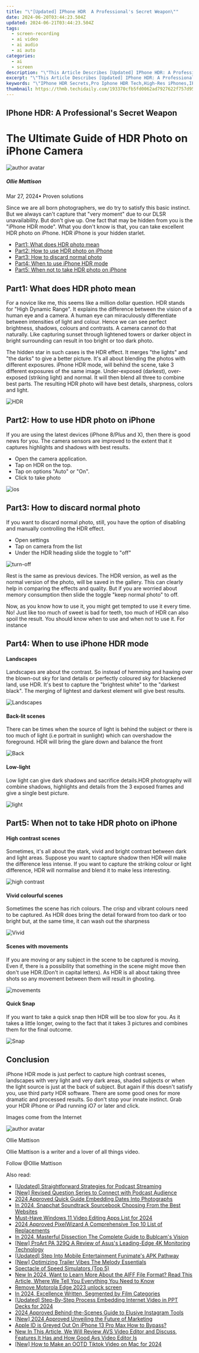 ```yaml
---
title: "\"[Updated] IPhone HDR  A Professional's Secret Weapon\""
date: 2024-06-20T03:44:23.504Z
updated: 2024-06-21T03:44:23.504Z
tags: 
  - screen-recording
  - ai video
  - ai audio
  - ai auto
categories: 
  - ai
  - screen
description: "\"This Article Describes [Updated] IPhone HDR: A Professional's Secret Weapon\""
excerpt: "\"This Article Describes [Updated] IPhone HDR: A Professional's Secret Weapon\""
keywords: "\"IPhone HDR Secrets,Pro Iphone HDR Tech,High-Res iPhones,IPhone Professional HDR,IPhone Advanced Photography,Expert IPhone Imaging,Pro IPhone Image Quality\""
thumbnail: https://thmb.techidaily.com/193370cfb5fd0062ad7927622f757d95e1534f19599b794b5d420052ed1a0476.jpg
---
```


## IPhone HDR: A Professional's Secret Weapon

# The Ultimate Guide of HDR Photo on iPhone Camera

![author avatar](https://images.wondershare.com/filmora/article-images/ollie-mattison.jpg)

##### Ollie Mattison

 Mar 27, 2024• Proven solutions

 Since we are all born photographers, we do try to satisfy this basic instinct. But we always can't capture that "very moment" due to our DLSR unavailability. But don't give up. One fact that may be hidden from you is the "iPhone HDR mode". What you don't know is that, you can take excellent HDR photo on iPhone. HDR iPhone is your hidden starlet.

* [Part1: What does HDR photo mean](#part1)
* [Part2: How to use HDR photo on iPhone](#part2)
* [Part3: How to discard normal photo](#part3)
* [Part4: When to use iPhone HDR mode](#part4)
* [Part5: When not to take HDR photo on iPhone](#part5)

## Part1: What does HDR photo mean

 For a novice like me, this seems like a million dollar question. HDR stands for "High Dynamic Range". It explains the difference between the vision of a human eye and a camera. A human eye can miraculously differentiate between intensities of light and colour. Hence we can see perfect brightness, shadows, colours and contrasts. A camera cannot do that naturally. Like capturing sunset through lightened towers or darker object in bright surrounding can result in too bright or too dark photo.

 The hidden star in such cases is the HDR effect. It merges "the lights" and "the darks" to give a better picture. It's all about blending the photos with different exposures. iPhone HDR mode, will behind the scene, take 3 different exposures of the same image. Under-exposed (darkest), over-exposed (striking light) and normal. It will then blend all three to combine best parts. The resulting HDR photo will have best details, sharpness, colors and light.

![HDR](https://images.wondershare.com/filmora/HDR-comparison.jpg)

## Part2: How to use HDR photo on iPhone

 If you are using the latest devices (iPhone 8/Plus and X), then there is good news for you. The camera sensors are improved to the extent that it captures highlights and shadows with best results.

* Open the camera application.
* Tap on HDR on the top.
* Tap on options "Auto" or "On".
* Click to take photo

![ios](https://images.wondershare.com/filmora/iphone-HDR.jpg)

## Part3: How to discard normal photo

 If you want to discard normal photo, still, you have the option of disabling and manually controlling the HDR effect.

* Open settings
* Tap on camera from the list
* Under the HDR heading slide the toggle to "off"
  
![turn-off](https://images.wondershare.com/filmora/Turn-off-HDR.jpg)

 Rest is the same as previous devices. The HDR version, as well as the normal version of the photo, will be saved in the gallery. This can clearly help in comparing the effects and quality. But if you are worried about memory consumption then slide the toggle "keep normal photo" to off.

 Now, as you know how to use it, you might get tempted to use it every time. No! Just like too much of sweet is bad for teeth, too much of HDR can also spoil the result. You should know when to use and when not to use it. For instance

## Part4: When to use iPhone HDR mode

#### Landscapes

 Landscapes are about the contrast. So instead of hemming and hawing over the blown-out sky for land details or perfectly coloured sky for blackened land, use HDR. It's best to capture the "brightest white" to the "darkest black". The merging of lightest and darkest element will give best results.

![Landscapes](https://images.wondershare.com/filmora/Landscapes.jpg)

#### Back-lit scenes

 There can be times when the source of light is behind the subject or there is too much of light (i.e portrait in sunlight) which can overshadow the foreground. HDR will bring the glare down and balance the front

![Back](https://images.wondershare.com/filmora/Back-lit.png)

#### Low-light

 Low light can give dark shadows and sacrifice details.HDR photography will combine shadows, highlights and details from the 3 exposed frames and give a single best picture.

![light](https://images.wondershare.com/filmora/Low-light.jpg)

## Part5: When not to take HDR photo on iPhone

#### High contrast scenes

 Sometimes, it's all about the stark, vivid and bright contrast between dark and light areas. Suppose you want to capture shadow then HDR will make the difference less intense. If you want to capture the striking colour or light difference, HDR will normalise and blend it to make less interesting.

![high contrast](https://images.wondershare.com/filmora/High-contrast-scenes.jpg)

#### Vivid colourful scenes

 Sometimes the scene has rich colours. The crisp and vibrant colours need to be captured. As HDR does bring the detail forward from too dark or too bright but, at the same time, it can wash out the sharpness

![Vivid](https://images.wondershare.com/filmora/Vivid-colourful-scenes.jpg)

#### Scenes with movements

 If you are moving or any subject in the scene to be captured is moving. Even if, there is a possibility that something in the scene might move then don't use HDR.(Don't in capital letters). As HDR is all about taking three shots so any movement between them will result in ghosting.

![movements](https://images.wondershare.com/filmora/Scenes-with-movements.jpg)

#### Quick Snap

 If you want to take a quick snap then HDR will be too slow for you. As it takes a little longer, owing to the fact that it takes 3 pictures and combines them for the final outcome.

![Snap](https://images.wondershare.com/filmora/Quick-Snap.jpg)

## Conclusion

 iPhone HDR mode is just perfect to capture high contrast scenes, landscapes with very light and very dark areas, shaded subjects or when the light source is just at the back of subject. But again if this doesn't satisfy you, use third party HDR software. There are some good ones for more dramatic and processed results. So don't stop your innate instinct. Grab your HDR iPhone or iPad running iO7 or later and click.

 Images come from the Internet

![author avatar](https://images.wondershare.com/filmora/article-images/ollie-mattison.jpg)

Ollie Mattison

Ollie Mattison is a writer and a lover of all things video.

Follow @Ollie Mattison

<span class="atpl-alsoreadstyle">Also read:</span>
<div><ul>
<li><a href="https://extra-guidance.techidaily.com/updated-straightforward-strategies-for-podcast-streaming/"><u>[Updated] Straightforward Strategies for Podcast Streaming</u></a></li>
<li><a href="https://extra-guidance.techidaily.com/new-revised-question-series-to-connect-with-podcast-audience/"><u>[New] Revised Question Series to Connect with Podcast Audience</u></a></li>
<li><a href="https://extra-guidance.techidaily.com/2024-approved-quick-guide-embedding-dates-into-photographs/"><u>2024 Approved  Quick Guide  Embedding Dates Into Photographs</u></a></li>
<li><a href="https://extra-guidance.techidaily.com/in-2024-snapchat-soundtrack-sourcebook-choosing-from-the-best-websites/"><u>In 2024, Snapchat Soundtrack Sourcebook  Choosing From the Best Websites</u></a></li>
<li><a href="https://extra-guidance.techidaily.com/must-have-windows-11-video-editing-apps-list-for-2024/"><u>Must-Have Windows 11 Video Editing Apps List for 2024</u></a></li>
<li><a href="https://extra-guidance.techidaily.com/2024-approved-pixelwizard-a-comprehensive-top-10-list-of-replacements/"><u>2024 Approved  PixelWizard  A Comprehensive Top 10 List of Replacements</u></a></li>
<li><a href="https://extra-guidance.techidaily.com/in-2024-masterful-dissection-the-complete-guide-to-bublcams-vision/"><u>In 2024, Masterful Dissection  The Complete Guide to Bublcam's Vision</u></a></li>
<li><a href="https://extra-guidance.techidaily.com/new-proart-pa-329q-a-review-of-asuss-leading-edge-4k-monitoring-technology/"><u>[New] ProArt PA 329Q  A Review of Asus's Leading-Edge 4K Monitoring Technology</u></a></li>
<li><a href="https://extra-guidance.techidaily.com/updated-step-into-mobile-entertainment-funimates-apk-pathway/"><u>[Updated] Step Into Mobile Entertainment  Funimate's APK Pathway</u></a></li>
<li><a href="https://extra-guidance.techidaily.com/new-optimizing-trailer-vibes-the-melody-essentials/"><u>[New] Optimizing Trailer Vibes  The Melody Essentials</u></a></li>
<li><a href="https://visual-screen-recording.techidaily.com/spectacle-of-speed-simulators-top-5/"><u>Spectacle of Speed Simulators (Top 5)</u></a></li>
<li><a href="https://ai-video-tools.techidaily.com/new-in-2024-want-to-learn-more-about-the-aiff-file-format-read-this-article-where-we-tell-you-everything-you-need-to-know/"><u>New In 2024, Want to Learn More About the AIFF File Format? Read This Article, Where We Tell You Everything You Need to Know</u></a></li>
<li><a href="https://techidaily.com/remove-motorola-edge-2023-unlock-screen-by-drfone-android-unlock-android-unlock/"><u>Remove Motorola Edge 2023 unlock screen</u></a></li>
<li><a href="https://vp-tips.techidaily.com/in-2024-excellence-written-segmented-by-film-categories/"><u>In 2024, Excellence Written, Segmented by Film Categories</u></a></li>
<li><a href="https://youtube-docs.techidaily.com/ed-step-by-step-process-embedding-internet-video-in-ppt-decks-for-2024/"><u>[Updated] Step-By-Step Process  Embedding Internet Video in PPT Decks for 2024</u></a></li>
<li><a href="https://instagram-video-files.techidaily.com/2024-approved-behind-the-scenes-guide-to-elusive-instagram-tools/"><u>2024 Approved  Behind-the-Scenes Guide to Elusive Instagram Tools</u></a></li>
<li><a href="https://fox-access.techidaily.com/new-2024-approved-unveiling-the-future-of-marketing/"><u>[New] 2024 Approved  Unveiling the Future of Marketing</u></a></li>
<li><a href="https://apple-account.techidaily.com/apple-id-is-greyed-out-on-iphone-13-pro-max-how-to-bypass-by-drfone-ios/"><u>Apple ID is Greyed Out On iPhone 13 Pro Max How to Bypass?</u></a></li>
<li><a href="https://video-ai-editor.techidaily.com/new-in-this-article-we-will-review-avs-video-editor-and-discuss-features-it-has-and-how-good-avs-video-editor-is/"><u>New In This Article, We Will Review AVS Video Editor and Discuss, Features It Has and How Good Avs Video Editor Is</u></a></li>
<li><a href="https://tiktok-videos.techidaily.com/new-how-to-make-an-ootd-tiktok-video-on-mac-for-2024/"><u>[New] How to Make an OOTD Tiktok Video on Mac for 2024</u></a></li>
</ul></div>

<ins class="adsbygoogle"
      style="display:block"
      data-ad-client="ca-pub-7571918770474297"
      data-ad-slot="8358498916"
      data-ad-format="auto"
      data-full-width-responsive="true"></ins>